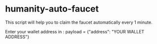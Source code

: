 # humanity-auto-faucet
This script will help you to claim the faucet automatically every 1 minute.  

Enter your wallet address in :
payload = {"address": "YOUR WALLET ADDRESS"}
